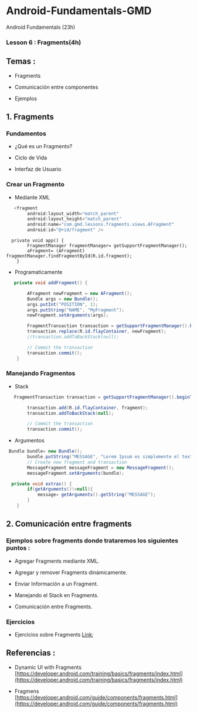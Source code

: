 # Android-Fundamentals-GMD
Android Fundamentals (23h)

### Lesson 6 : Fragments(4h)

## Temas :

- Fragments

- Comunicación entre componentes

- Ejemplos 

## 1. Fragments

### Fundamentos 

- ¿Qué es un Fragmento?

- Ciclo de Vida

- Interfaz de Usuario


### Crear un Fragmento

- Mediante XML

```java
   <fragment
        android:layout_width="match_parent"
        android:layout_height="match_parent"
        android:name="com.gmd.lessons.fragments.views.AFragment"
        android:id="@+id/fragment" />
```

```
  private void app() {
        FragmentManager fragmentManager= getSupportFragmentManager();
        aFragment= (AFragment) fragmentManager.findFragmentById(R.id.fragment);
    }
```
- Programaticamente 

```java
   private void addFragment() {

        AFragment newFragment = new AFragment();
        Bundle args = new Bundle();
        args.putInt("POSITION", 1);
        args.putString("NAME", "MyFragment");
        newFragment.setArguments(args);

        FragmentTransaction transaction = getSupportFragmentManager().beginTransaction();
        transaction.replace(R.id.flayContainer, newFragment);
        //transaction.addToBackStack(null);

        // Commit the transaction
        transaction.commit();
    }
```

### Manejando Fragmentos 

- Stack

```java
   FragmentTransaction transaction = getSupportFragmentManager().beginTransaction();

        transaction.add(R.id.flayContainer, fragment);
        transaction.addToBackStack(null);

        // Commit the transaction
        transaction.commit();
```

- Argumentos

```java
 Bundle bundle= new Bundle();
        bundle.putString("MESSAGE", "Lorem Ipsum es simplemente el texto de relleno de las imprentas y archivos de texto");
        // Create new fragment and transaction
        MessageFragment messageFragment = new MessageFragment();
        messageFragment.setArguments(bundle);
```

```java
  private void extras() {
        if(getArguments()!=null){
            message= getArguments().getString("MESSAGE");
        }
    }
```

## 2. Comunicación entre fragments


### Ejemplos sobre fragments donde trataremos los siguientes puntos :

  * Agregar Fragments mediante XML.
     
  * Agregar y remover Fragments dinámicamente.
  
  * Enviar Información a un Fragment.
  
  * Manejando el Stack en Fragments.
     
  * Comunicación entre Fragments.
  
### Ejercicios 

  * Ejercicios sobre Fragments [Link](./Exercises.md); 
 
## Referencias :

- Dynamic UI with Fragments [https://developer.android.com/training/basics/fragments/index.html](https://developer.android.com/training/basics/fragments/index.html)

- Fragmens [https://developer.android.com/guide/components/fragments.html](https://developer.android.com/guide/components/fragments.html)
